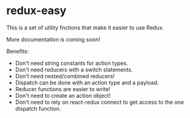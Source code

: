 # redux-easy

This is a set of utility fnctions that make it easier
to use Redux.

More documentation is coming soon!

Benefits:
* Don't need string constants for action types.
* Don't need reducers with a switch statements.
* Don't need nested/combined reducers!
* Dispatch can be done with an action type and a payload.
* Reducer functions are easier to write!
* Don't need to create an action object!
* Don't need to rely on react-redux connect to get access to the one dispatch function.


